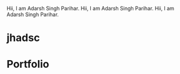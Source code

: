 Hii, I am Adarsh Singh Parihar.
Hii, I am Adarsh Singh Parihar.
Hii, I am Adarsh Singh Parihar.
# jhadsc
# Portfolio
